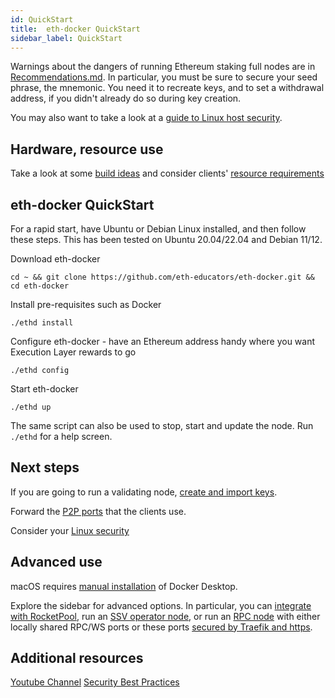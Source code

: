 ```yaml
---
id: QuickStart
title:  eth-docker QuickStart
sidebar_label: QuickStart
---
```


Warnings about the dangers of running Ethereum staking full nodes are in [Recommendations.md](../Support/Recommendations.md).
In particular, you must be sure to secure your seed phrase, the mnemonic. You need it to recreate keys, and
to set a withdrawal address, if you didn't already do so during key creation.

You may also want to take a look at a [guide to Linux host security](https://www.coincashew.com/coins/overview-eth/guide-or-security-best-practices-for-a-eth2-validator-beaconchain-node#setup-two-factor-authentication-for-ssh-optional).

## Hardware, resource use

Take a look at some [build ideas](../Usage/Hardware.md) and consider clients' [resource requirements](../Usage/ResourceUsage.md)

## eth-docker QuickStart

For a rapid start, have Ubuntu or Debian Linux installed, and then follow these steps. This has been tested on Ubuntu 20.04/22.04 and Debian 11/12.

Download eth-docker

`cd ~ && git clone https://github.com/eth-educators/eth-docker.git && cd eth-docker`

Install pre-requisites such as Docker

`./ethd install`

Configure eth-docker - have an Ethereum address handy where you want Execution Layer rewards to go

`./ethd config`

Start eth-docker

`./ethd up`

The same script can also be used to stop, start and update the node. Run `./ethd` for a help screen.

## Next steps

If you are going to run a validating node, [create and import keys](../Usage/ImportKeys.md). 

Forward the [P2P ports](../Usage/Networking.md) that the clients use.

Consider your [Linux security](../Usage/LinuxSecurity.md)

## Advanced use

macOS requires [manual installation](../Usage/Prerequisites.md) of Docker Desktop. 

Explore the sidebar for advanced options. In particular, you can [integrate with RocketPool](../Support/Rocketpool.md), run an [SSV operator node](../Support/BloxSSV.md), or run an [RPC node](../Usage/ClientSetup.md) with either locally shared RPC/WS ports or these ports [secured by Traefik and https](../Usage/ReverseProxy.md).

## Additional resources

[Youtube Channel](https://www.youtube.com/channel/UCS5mP-iWYxOCBVSVugPYUhQ)
[Security Best Practices](https://www.coincashew.com/coins/overview-eth/guide-or-security-best-practices-for-a-eth2-validator-beaconchain-node)
